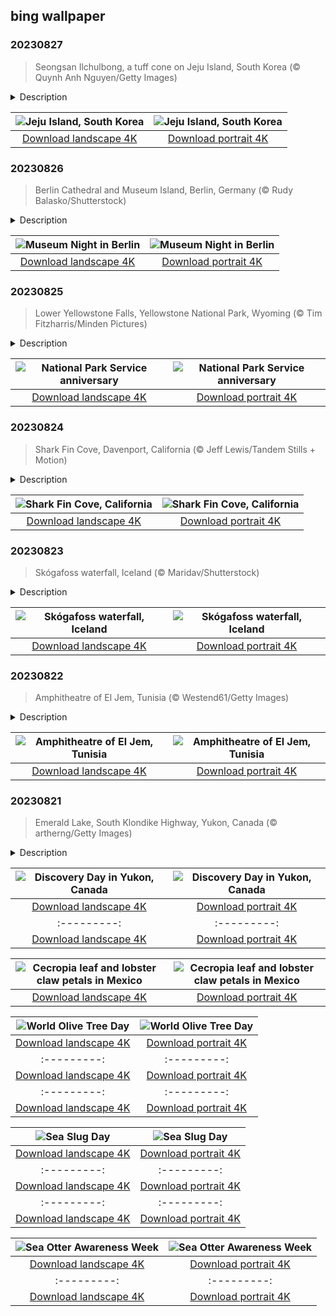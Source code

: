 ## bing wallpaper

### 20230827

> Seongsan Ilchulbong, a tuff cone on Jeju Island, South Korea (© Quynh Anh Nguyen/Getty Images)

<details>
<summary>Description</summary>

> The South Korean island of Jeju is full of wonders. If you don't have a chance to visit its volcanic landscape, ancient stone statues, waterfalls, and rocky coastline, you can dive into the island's fascinating chronicles from the comfort of your computer. The star of today's image, Seongsan Ilchulbong (Sunrise Peak), is the island's rare tuff cone formation, created by an underwater volcanic eruption about 5,000 years ago. Tuff cones are also called ash cones, referring to the accumulated ash settling in a cone formation after the lava's forceful explosion. Seongsan Ilchulbong was added to the UNESCO World Natural Heritage List in 2007.
> 
> 
> 
> 

</details>

| ![Jeju Island, South Korea](https://cn.bing.com/th?id=OHR.JejuIsland_EN-US2402698261_UHD.jpg&pid=hp&w=400&h=224&rs=1&c=4) | ![Jeju Island, South Korea](https://cn.bing.com/th?id=OHR.JejuIsland_EN-US2402698261_1080x1920.jpg&pid=hp&w=155&h=315&rs=1&c=4) |
|:---------:|:---------:|
| [Download landscape 4K](https://cn.bing.com/th?id=OHR.JejuIsland_EN-US2402698261_UHD.jpg) | [Download portrait 4K](https://cn.bing.com/th?id=OHR.JejuIsland_EN-US2402698261_1080x1920.jpg) |

### 20230826

> Berlin Cathedral and Museum Island, Berlin, Germany (© Rudy Balasko/Shutterstock)

<details>
<summary>Description</summary>

> As the summer is fading away, we find ourselves reminiscing about vacations and long hours of lively evenings. But let's not bury the picnic days just yet! There is plenty to look forward to, especially if you are in Berlin. The Long Night of Museums only happens once a year—on the last Saturday of August since 1997—but it shakes up Museum Island and the rest of the German capital. The event series is more than a peaceful appreciation of artifacts—quite the opposite—you can expect music, talks, workshops, cocktails, dance, and more from 6 PM into the small hours of the morning. Featured in today's image, Museum Island—embraced by the Spree River—is listed as a UNESCO World Heritage Site, and it is home to a museum quintet: Altes, Bode, Pergamon, and Neues Museums, and Alte Nationalgalerie.
> 
> 
> 
> 

</details>

| ![Museum Night in Berlin](https://cn.bing.com/th?id=OHR.MuseumIsland_EN-US2197808554_UHD.jpg&pid=hp&w=400&h=224&rs=1&c=4) | ![Museum Night in Berlin](https://cn.bing.com/th?id=OHR.MuseumIsland_EN-US2197808554_1080x1920.jpg&pid=hp&w=155&h=315&rs=1&c=4) |
|:---------:|:---------:|
| [Download landscape 4K](https://cn.bing.com/th?id=OHR.MuseumIsland_EN-US2197808554_UHD.jpg) | [Download portrait 4K](https://cn.bing.com/th?id=OHR.MuseumIsland_EN-US2197808554_1080x1920.jpg) |

### 20230825

> Lower Yellowstone Falls, Yellowstone National Park, Wyoming (© Tim Fitzharris/Minden Pictures)

<details>
<summary>Description</summary>

> Though summer is winding down, it's not too late to pack some gear and head into the great outdoors. Unsure where to go? Look no further than our 63 national parks, which exist thanks to the National Park Service, created on this day in 1916 by President Woodrow Wilson. He ordered the service to preserve the landscape, wildlife, and history of the parks 'in such manner and by such means as will leave them unimpaired for the enjoyment of future generations.' In other words, the park service was established for all of us! Just make sure that whether you're visiting the islands of American Samoa, the glaciers of the North Cascades, the waterways of the Everglades, or the 308-foot Lower Falls of Yellowstone in today's image, that you explore them with care and appreciation so that they can be preserved for centuries to come.
> 
> 
> 
> 

</details>

| ![National Park Service anniversary](https://cn.bing.com/th?id=OHR.YellowstoneFalls_EN-US1964232839_UHD.jpg&pid=hp&w=400&h=224&rs=1&c=4) | ![National Park Service anniversary](https://cn.bing.com/th?id=OHR.YellowstoneFalls_EN-US1964232839_1080x1920.jpg&pid=hp&w=155&h=315&rs=1&c=4) |
|:---------:|:---------:|
| [Download landscape 4K](https://cn.bing.com/th?id=OHR.YellowstoneFalls_EN-US1964232839_UHD.jpg) | [Download portrait 4K](https://cn.bing.com/th?id=OHR.YellowstoneFalls_EN-US1964232839_1080x1920.jpg) |

### 20230824

> Shark Fin Cove, Davenport, California (© Jeff Lewis/Tandem Stills + Motion)

<details>
<summary>Description</summary>

> Shark Fin Cove, also known as Shark Tooth Beach, is nestled in a cove in the tiny town of Davenport on California's Central Coast. The cove is a coastal gem known for its stunning sea stack—a vertical rock formation that resembles a shark's fin. The fin used to be connected to the mudstone cliff that surrounds the beach. Over time, the relentless crashing waves and strong winds slowly eroded the rock formation. Shark Fin Cove is visible from Highway 1, where travelers can stop and look at the expansive Pacific Ocean views.
> 
> 
> 
> 

</details>

| ![Shark Fin Cove, California](https://cn.bing.com/th?id=OHR.SharkFinCove_EN-US1070740515_UHD.jpg&pid=hp&w=400&h=224&rs=1&c=4) | ![Shark Fin Cove, California](https://cn.bing.com/th?id=OHR.SharkFinCove_EN-US1070740515_1080x1920.jpg&pid=hp&w=155&h=315&rs=1&c=4) |
|:---------:|:---------:|
| [Download landscape 4K](https://cn.bing.com/th?id=OHR.SharkFinCove_EN-US1070740515_UHD.jpg) | [Download portrait 4K](https://cn.bing.com/th?id=OHR.SharkFinCove_EN-US1070740515_1080x1920.jpg) |

### 20230823

> Skógafoss waterfall, Iceland (© Maridav/Shutterstock)

<details>
<summary>Description</summary>

> Behold Skógafoss, one of Iceland’s largest waterfalls. This powerful cascade measures 82 feet across and drops 200 feet over what were once the sea cliffs of the country’s southern coast. The coastline receded seaward, but the cliffs remained, leaving behind this natural wonder, powered by water from two glaciers. Skógafoss, which translates as 'forest waterfall,' is frequently graced with single or double rainbows, formed by the refraction of sunlight through the mist. Legend has it that a treasure chest is hidden behind Skógafoss, left there by a Viking settler named Prasi Porolfsson.
> 
> The waterfall has appeared on the big screen, in 'Thor: The Dark World' and the Bollywood movie 'Dilwale,' as well as on TV in the final season of 'Game of Thrones.' The Skógar Museum, which offers insights into Iceland's cultural heritage, sits near the waterfall in Skógar village.
> 
> 

</details>

| ![Skógafoss waterfall, Iceland](https://cn.bing.com/th?id=OHR.SkogafossWaterfall_EN-US0919190171_UHD.jpg&pid=hp&w=400&h=224&rs=1&c=4) | ![Skógafoss waterfall, Iceland](https://cn.bing.com/th?id=OHR.SkogafossWaterfall_EN-US0919190171_1080x1920.jpg&pid=hp&w=155&h=315&rs=1&c=4) |
|:---------:|:---------:|
| [Download landscape 4K](https://cn.bing.com/th?id=OHR.SkogafossWaterfall_EN-US0919190171_UHD.jpg) | [Download portrait 4K](https://cn.bing.com/th?id=OHR.SkogafossWaterfall_EN-US0919190171_1080x1920.jpg) |

### 20230822

> Amphitheatre of El Jem, Tunisia (© Westend61/Getty Images)

<details>
<summary>Description</summary>

> This impressive structure is the Amphitheatre of El Jem, in the Tunisian town of the same name. Made entirely from stone blocks, it was built in the 3rd century CE, when this area was Thysdrus, a city of ancient Rome. Once capable of seating up to 35,000 spectators, it is the largest colosseum in North Africa and one of the largest in the world. A UNESCO World Heritage Site since 1979, it is one of the best-preserved Roman amphitheatres, almost equal in grandeur to the Colosseum in Rome.
> 
> Beneath the arena, there is an extensive underground network of tunnels and chambers, which are open to visitors. Despite its age, the arena floor is still preserved, and visitors can walk on it, following in the footsteps of gladiators and others who stepped out before huge crowds, nearly 2,000 years ago.
> 
> 

</details>

| ![Amphitheatre of El Jem, Tunisia](https://cn.bing.com/th?id=OHR.TunisiaAmphitheatre_EN-US0644159608_UHD.jpg&pid=hp&w=400&h=224&rs=1&c=4) | ![Amphitheatre of El Jem, Tunisia](https://cn.bing.com/th?id=OHR.TunisiaAmphitheatre_EN-US0644159608_1080x1920.jpg&pid=hp&w=155&h=315&rs=1&c=4) |
|:---------:|:---------:|
| [Download landscape 4K](https://cn.bing.com/th?id=OHR.TunisiaAmphitheatre_EN-US0644159608_UHD.jpg) | [Download portrait 4K](https://cn.bing.com/th?id=OHR.TunisiaAmphitheatre_EN-US0644159608_1080x1920.jpg) |

### 20230821

> Emerald Lake, South Klondike Highway, Yukon, Canada (© artherng/Getty Images)

<details>
<summary>Description</summary>

> It's Discovery Day in Yukon, Canada, a day to commemorate the 1896 discovery of gold at Bonanza Creek. The event set off the Klondike Gold Rush, which attracted thousands of prospectors to the region in search of gold, leading to significant economic and social changes. The population increase led to Yukon separating from the Northwest Territories and the formation of Yukon Territory in 1898.
> 
> Discovery Day celebrates Yukon's rich heritage, history, and natural resources—like Emerald Lake, seen in today's image, known for its deep green hues. You'll find it on the Klondike Highway, which roughly follows the route used by the prospectors more than a century ago. It is also a day to honor the spirit of adventure exhibited during the gold rush. Government offices, schools, and many businesses close to allow people to participate in the festivities, including parades, historical reenactments, gold panning competitions, and concerts.
> 
> 

</details>

| ![Discovery Day in Yukon, Canada](https://cn.bing.com/th?id=OHR.EmeraldLakeYukon_EN-US0522450551_UHD.jpg&pid=hp&w=400&h=224&rs=1&c=4) | ![Discovery Day in Yukon, Canada](https://cn.bing.com/th?id=OHR.EmeraldLakeYukon_EN-US0522450551_1080x1920.jpg&pid=hp&w=155&h=315&rs=1&c=4) |
|:---------:|:---------:|
| [Download landscape 4K](https://cn.bing.com/th?id=OHR.EmeraldLakeYukon_EN-US0522450551_UHD.jpg) | [Download portrait 4K](https://cn.bing.com/th?id=OHR.EmeraldLakeYukon_EN-US0522450551_1080x1920.jpg) |jpg) |169_1080x1920.jpg) |tain_EN-US0084042494_UHD.jpg) | [Download portrait 4K](https://cn.bing.com/th?id=OHR.AvatarMountain_EN-US0084042494_1080x1920.jpg) |jpg) |ownload portrait 4K](https://cn.bing.com/th?id=OHR.NakupendaBeach_EN-US3130365422_1080x1920.jpg) |080x1920.jpg) |94011_1080x1920.jpg) |load landscape 4K](https://cn.bing.com/th?id=OHR.StonehengeSalisbury_EN-US1337618356_UHD.jpg) | [Download portrait 4K](https://cn.bing.com/th?id=OHR.StonehengeSalisbury_EN-US1337618356_1080x1920.jpg) | | [Download portrait 4K](https://cn.bing.com/th?id=OHR.EagleTree_EN-US8588984234_1080x1920.jpg) |d portrait 4K](https://cn.bing.com/th?id=OHR.SurfSanDiego_EN-US0761983664_1080x1920.jpg) |?id=OHR.CormorantBridge_EN-US1902862286_1080x1920.jpg) |om/th?id=OHR.AmericanWetlands_EN-US1844827155_1080x1920.jpg&pid=hp&w=155&h=315&rs=1&c=4) |
|:---------:|:---------:|
| [Download landscape 4K](https://cn.bing.com/th?id=OHR.AmericanWetlands_EN-US1844827155_UHD.jpg) | [Download portrait 4K](https://cn.bing.com/th?id=OHR.AmericanWetlands_EN-US1844827155_1080x1920.jpg) |9784_UHD.jpg) | [Download portrait 4K](https://cn.bing.com/th?id=OHR.RedPlanetDay_EN-US9693219784_1080x1920.jpg) |r claw is often cultivated as an ornamental plant for tropical gardens. Gardeners looking to attract birds love the Heliconia because its plentiful nectar draws hummingbirds to its downward-facing flowers. Those same flowers have special recognition in Bolivia as 'patujú,' the national flower, which appears on one of the country's flags.
> 
> 

</details>

| ![Cecropia leaf and lobster claw petals in Mexico](https://cn.bing.com/th?id=OHR.Cecropia_EN-US9602789937_UHD.jpg&pid=hp&w=400&h=224&rs=1&c=4) | ![Cecropia leaf and lobster claw petals in Mexico](https://cn.bing.com/th?id=OHR.Cecropia_EN-US9602789937_1080x1920.jpg&pid=hp&w=155&h=315&rs=1&c=4) |
|:---------:|:---------:|
| [Download landscape 4K](https://cn.bing.com/th?id=OHR.Cecropia_EN-US9602789937_UHD.jpg) | [Download portrait 4K](https://cn.bing.com/th?id=OHR.Cecropia_EN-US9602789937_1080x1920.jpg) |though olive trees do not grow very tall, usually no more than 30 feet, they live a very long time. One of the oldest known trees in the world, in Portugal, is believed to be 3,350 years old. Many live for millennia, their trunks growing thick and gnarled, and their branches bearing fruit century after century. As civilizations rise and fall around them, these hardy trees remain resilient and steadfast.
> 
> 

</details>

| ![World Olive Tree Day](https://cn.bing.com/th?id=OHR.OliveTreeDay_EN-US9460125670_UHD.jpg&pid=hp&w=400&h=224&rs=1&c=4) | ![World Olive Tree Day](https://cn.bing.com/th?id=OHR.OliveTreeDay_EN-US9460125670_1080x1920.jpg&pid=hp&w=155&h=315&rs=1&c=4) |
|:---------:|:---------:|
| [Download landscape 4K](https://cn.bing.com/th?id=OHR.OliveTreeDay_EN-US9460125670_UHD.jpg) | [Download portrait 4K](https://cn.bing.com/th?id=OHR.OliveTreeDay_EN-US9460125670_1080x1920.jpg) |pid=hp&w=155&h=315&rs=1&c=4) |
|:---------:|:---------:|
| [Download landscape 4K](https://cn.bing.com/th?id=OHR.MonksMound_EN-US9323884241_UHD.jpg) | [Download portrait 4K](https://cn.bing.com/th?id=OHR.MonksMound_EN-US9323884241_1080x1920.jpg) |](https://cn.bing.com/th?id=OHR.Calacas_EN-US6430903741_UHD.jpg) | [Download portrait 4K](https://cn.bing.com/th?id=OHR.Calacas_EN-US6430903741_1080x1920.jpg) |.com/th?id=OHR.SealRiver_EN-US6267835630_1080x1920.jpg&pid=hp&w=155&h=315&rs=1&c=4) |
|:---------:|:---------:|
| [Download landscape 4K](https://cn.bing.com/th?id=OHR.SealRiver_EN-US6267835630_UHD.jpg) | [Download portrait 4K](https://cn.bing.com/th?id=OHR.SealRiver_EN-US6267835630_1080x1920.jpg) |e a more fitting name. Someone call Terry.
> 
> 

</details>

| ![Sea Slug Day](https://cn.bing.com/th?id=OHR.SeaAngel_EN-US5531672696_UHD.jpg&pid=hp&w=400&h=224&rs=1&c=4) | ![Sea Slug Day](https://cn.bing.com/th?id=OHR.SeaAngel_EN-US5531672696_1080x1920.jpg&pid=hp&w=155&h=315&rs=1&c=4) |
|:---------:|:---------:|
| [Download landscape 4K](https://cn.bing.com/th?id=OHR.SeaAngel_EN-US5531672696_UHD.jpg) | [Download portrait 4K](https://cn.bing.com/th?id=OHR.SeaAngel_EN-US5531672696_1080x1920.jpg) |OHR.DarkSkyAcadia_EN-US6966527964_1080x1920.jpg) |.bing.com/th?id=OHR.GoldenJellyfish_EN-US6743816471_1080x1920.jpg&pid=hp&w=155&h=315&rs=1&c=4) |
|:---------:|:---------:|
| [Download landscape 4K](https://cn.bing.com/th?id=OHR.GoldenJellyfish_EN-US6743816471_UHD.jpg) | [Download portrait 4K](https://cn.bing.com/th?id=OHR.GoldenJellyfish_EN-US6743816471_1080x1920.jpg) |ng.com/th?id=OHR.LastDollarRoad_EN-US7923638318_UHD.jpg&pid=hp&w=400&h=224&rs=1&c=4) | ![First day of autumn](https://cn.bing.com/th?id=OHR.LastDollarRoad_EN-US7923638318_1080x1920.jpg&pid=hp&w=155&h=315&rs=1&c=4) |
|:---------:|:---------:|
| [Download landscape 4K](https://cn.bing.com/th?id=OHR.LastDollarRoad_EN-US7923638318_UHD.jpg) | [Download portrait 4K](https://cn.bing.com/th?id=OHR.LastDollarRoad_EN-US7923638318_1080x1920.jpg) |ppers who hunted otters to near extinction before they were protected by law. Although sea otter populations have rebounded, they are still considered endangered. Otters live along the Pacific Coast of North America, from California up to Alaska. Although they can walk on land, they almost never find the need or desire to, even when it's nap time. When they're ready for a snooze, they'll raft up, wrap themselves in a strand of kelp to keep them from drifting away, and recline on the world's biggest waterbed.

</details>

| ![Sea Otter Awareness Week](https://cn.bing.com/th?id=OHR.SitkaOtters_EN-US7714053956_UHD.jpg&pid=hp&w=400&h=224&rs=1&c=4) | ![Sea Otter Awareness Week](https://cn.bing.com/th?id=OHR.SitkaOtters_EN-US7714053956_1080x1920.jpg&pid=hp&w=155&h=315&rs=1&c=4) |
|:---------:|:---------:|
| [Download landscape 4K](https://cn.bing.com/th?id=OHR.SitkaOtters_EN-US7714053956_UHD.jpg) | [Download portrait 4K](https://cn.bing.com/th?id=OHR.SitkaOtters_EN-US7714053956_1080x1920.jpg) |oo_EN-US7569665443_UHD.jpg&pid=hp&w=400&h=224&rs=1&c=4) | ![World Bamboo Day](https://cn.bing.com/th?id=OHR.ArashiyamaBamboo_EN-US7569665443_1080x1920.jpg&pid=hp&w=155&h=315&rs=1&c=4) |
|:---------:|:---------:|
| [Download landscape 4K](https://cn.bing.com/th?id=OHR.ArashiyamaBamboo_EN-US7569665443_UHD.jpg) | [Download portrait 4K](https://cn.bing.com/th?id=OHR.ArashiyamaBamboo_EN-US7569665443_1080x1920.jpg) |